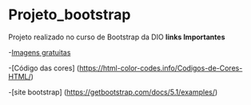 # Projeto_bootstrap
Projeto realizado no curso de Bootstrap da DIO
**links Importantes**

-[Imagens gratuitas](https://www.pexels.com/pt-br/)

-[Código das cores] (https://html-color-codes.info/Codigos-de-Cores-HTML/)

-[site bootstrap] (https://getbootstrap.com/docs/5.1/examples/)